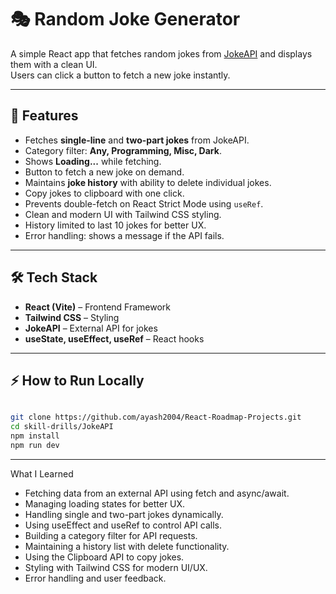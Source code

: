 # 🎭 Random Joke Generator

A simple React app that fetches random jokes from [JokeAPI](https://jokeapi.dev/) and displays them with a clean UI.  
Users can click a button to fetch a new joke instantly.

---

## 🚀 Features
- Fetches **single-line** and **two-part jokes** from JokeAPI.  
- Category filter: **Any, Programming, Misc, Dark**.  
- Shows **Loading...** while fetching.  
- Button to fetch a new joke on demand.  
- Maintains **joke history** with ability to delete individual jokes.  
- Copy jokes to clipboard with one click.  
- Prevents double-fetch on React Strict Mode using `useRef`.  
- Clean and modern UI with Tailwind CSS styling.  
- History limited to last 10 jokes for better UX.  
- Error handling: shows a message if the API fails.  

---

## 🛠️ Tech Stack
- **React (Vite)** – Frontend Framework
- **Tailwind CSS** – Styling
- **JokeAPI** – External API for jokes
- **useState, useEffect, useRef** – React hooks

---

## ⚡ How to Run Locally

```bash

git clone https://github.com/ayash2004/React-Roadmap-Projects.git
cd skill-drills/JokeAPI
npm install
npm run dev

```

---

What I Learned

- Fetching data from an external API using fetch and async/await.
- Managing loading states for better UX.
- Handling single and two-part jokes dynamically.
- Using useEffect and useRef to control API calls.
- Building a category filter for API requests.
- Maintaining a history list with delete functionality.
- Using the Clipboard API to copy jokes.
- Styling with Tailwind CSS for modern UI/UX.
- Error handling and user feedback.

